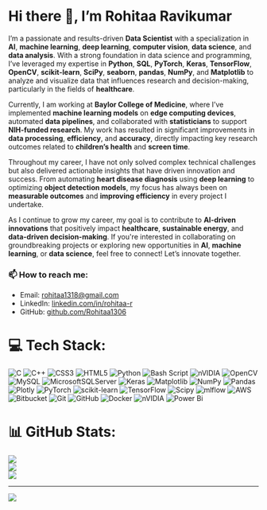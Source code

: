 # Hi there 👋, I’m Rohitaa Ravikumar

I’m a passionate and results-driven **Data Scientist** with a specialization in **AI**, **machine learning**, **deep learning**, **computer vision**, **data science**, and **data analysis**. With a strong foundation in data science and programming, I’ve leveraged my expertise in **Python**, **SQL**, **PyTorch**, **Keras**, **TensorFlow**, **OpenCV**, **scikit-learn**, **SciPy**, **seaborn**, **pandas**, **NumPy**, and **Matplotlib** to analyze and visualize data that influences research and decision-making, particularly in the fields of **healthcare**.

Currently, I am working at **Baylor College of Medicine**, where I’ve implemented **machine learning models** on **edge computing devices**, automated **data pipelines**, and collaborated with **statisticians** to support **NIH-funded research**. My work has resulted in significant improvements in **data processing**, **efficiency**, and **accuracy**, directly impacting key research outcomes related to **children’s health** and **screen time**.

Throughout my career, I have not only solved complex technical challenges but also delivered actionable insights that have driven innovation and success. From automating **heart disease diagnosis** using **deep learning** to optimizing **object detection models**, my focus has always been on **measurable outcomes** and **improving efficiency** in every project I undertake.

As I continue to grow my career, my goal is to contribute to **AI-driven innovations** that positively impact **healthcare**, **sustainable energy**, and **data-driven decision-making**. If you're interested in collaborating on groundbreaking projects or exploring new opportunities in **AI**, **machine learning**, or **data science**, feel free to connect! Let’s innovate together.

### 📫 How to reach me:
- Email: [rohitaa1318@gmail.com](mailto:rohitaa1318@gmail.com)
- LinkedIn: [linkedin.com/in/rohitaa-r](https://linkedin.com/in/rohitaa-r)
- GitHub: [github.com/Rohitaa1306](https://github.com/Rohitaa1306)


# 💻 Tech Stack:
![C](https://img.shields.io/badge/c-%2300599C.svg?style=for-the-badge&logo=c&logoColor=white) ![C++](https://img.shields.io/badge/c++-%2300599C.svg?style=for-the-badge&logo=c%2B%2B&logoColor=white) ![CSS3](https://img.shields.io/badge/css3-%231572B6.svg?style=for-the-badge&logo=css3&logoColor=white) ![HTML5](https://img.shields.io/badge/html5-%23E34F26.svg?style=for-the-badge&logo=html5&logoColor=white) ![Python](https://img.shields.io/badge/python-3670A0?style=for-the-badge&logo=python&logoColor=ffdd54) ![Bash Script](https://img.shields.io/badge/bash_script-%23121011.svg?style=for-the-badge&logo=gnu-bash&logoColor=white) ![nVIDIA](https://img.shields.io/badge/cuda-000000.svg?style=for-the-badge&logo=nVIDIA&logoColor=green) ![OpenCV](https://img.shields.io/badge/opencv-%23white.svg?style=for-the-badge&logo=opencv&logoColor=white) ![MySQL](https://img.shields.io/badge/mysql-4479A1.svg?style=for-the-badge&logo=mysql&logoColor=white) ![MicrosoftSQLServer](https://img.shields.io/badge/Microsoft%20SQL%20Server-CC2927?style=for-the-badge&logo=microsoft%20sql%20server&logoColor=white) ![Keras](https://img.shields.io/badge/Keras-%23D00000.svg?style=for-the-badge&logo=Keras&logoColor=white) ![Matplotlib](https://img.shields.io/badge/Matplotlib-%23ffffff.svg?style=for-the-badge&logo=Matplotlib&logoColor=black) ![NumPy](https://img.shields.io/badge/numpy-%23013243.svg?style=for-the-badge&logo=numpy&logoColor=white) ![Pandas](https://img.shields.io/badge/pandas-%23150458.svg?style=for-the-badge&logo=pandas&logoColor=white) ![Plotly](https://img.shields.io/badge/Plotly-%233F4F75.svg?style=for-the-badge&logo=plotly&logoColor=white) ![PyTorch](https://img.shields.io/badge/PyTorch-%23EE4C2C.svg?style=for-the-badge&logo=PyTorch&logoColor=white) ![scikit-learn](https://img.shields.io/badge/scikit--learn-%23F7931E.svg?style=for-the-badge&logo=scikit-learn&logoColor=white) ![TensorFlow](https://img.shields.io/badge/TensorFlow-%23FF6F00.svg?style=for-the-badge&logo=TensorFlow&logoColor=white) ![Scipy](https://img.shields.io/badge/SciPy-%230C55A5.svg?style=for-the-badge&logo=scipy&logoColor=%white) ![mlflow](https://img.shields.io/badge/mlflow-%23d9ead3.svg?style=for-the-badge&logo=numpy&logoColor=blue) ![AWS](https://img.shields.io/badge/AWS-%23FF9900.svg?style=for-the-badge&logo=amazon-aws&logoColor=white) ![Bitbucket](https://img.shields.io/badge/bitbucket-%230047B3.svg?style=for-the-badge&logo=bitbucket&logoColor=white) ![Git](https://img.shields.io/badge/git-%23F05033.svg?style=for-the-badge&logo=git&logoColor=white) ![GitHub](https://img.shields.io/badge/github-%23121011.svg?style=for-the-badge&logo=github&logoColor=white) ![Docker](https://img.shields.io/badge/docker-%230db7ed.svg?style=for-the-badge&logo=docker&logoColor=white) ![nVIDIA](https://img.shields.io/badge/nVIDIA-%2376B900.svg?style=for-the-badge&logo=nVIDIA&logoColor=white) ![Power Bi](https://img.shields.io/badge/power_bi-F2C811?style=for-the-badge&logo=powerbi&logoColor=black)
# 📊 GitHub Stats:
![](https://github-readme-stats.vercel.app/api?username=Rohitaa1306&theme=dark&hide_border=false&include_all_commits=false&count_private=false)<br/>
![](https://nirzak-streak-stats.vercel.app/?user=Rohitaa1306&theme=dark&hide_border=false)<br/>
![](https://github-readme-stats.vercel.app/api/top-langs/?username=Rohitaa1306&theme=dark&hide_border=false&include_all_commits=false&count_private=false&layout=compact)

---
[![](https://visitcount.itsvg.in/api?id=Rohitaa1306&icon=0&color=0)](https://visitcount.itsvg.in)

<!-- Proudly created with GPRM ( https://gprm.itsvg.in ) -->

